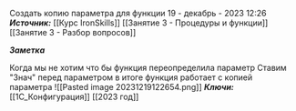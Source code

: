 
Создать копию параметра для функции
 19 - декабрь - 2023  12:26 
***Источник:***  [[Курс IronSkills]] [[Занятие 3 - Процедуры и функции]] [[Занятие 3 -  Разбор вопросов]]

***Заметка*** 

Когда мы не хотим что бы функция переопределила параметр 
Ставим "Знач" перед параметром
в итоге функция работает с копией параметра
![[Pasted image 20231219122654.png]] 
***Ключи:*** [[1С_Конфигурация]]  [[2023 год]]